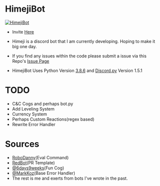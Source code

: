 # HimejiBot
<a href="https://github.com/Yat-o/HimejiBot"><img src="https://cdn.myanimelist.net/r/250x350/images/clubs/8/163534.jpg?s=9ec45fdd4232591c01f3c4009caf55e9" alt="HimejiBot"></a>

- Invite [Here](https://discordapp.com/oauth2/authorize?&client_id=784474257832804372&scope=bot&permissions=8)

- Himeji is a discord bot that I am currently developing. Hoping to make it big one day.

- If you find any issues within the code please submit a issue via this Repo's [Issue Page](https://github.com/Yat-o/HimejiBot/issues)

- HimejiBot Uses Python Version [3.8.6](https://www.python.org/downloads/release/python-386/) and [Discord.py](https://discordpy.readthedocs.io/en/latest/#) Version 1.5.1

# TODO
- C&C Cogs and perhaps bot.py
- Add Leveling System
- Currency System
- Perhaps Custom Reactions(regex based)
- Rewrite Error Handler


# Sources
- [RoboDanny](https://github.com/Rapptz/RoboDanny)(Eval Command)
- [RedBot](https://github.com/Cog-Creators/Red-DiscordBot)(PR Template)
- [@6days9weeks](https://www.github.com/6days9weeks/)(Fun Cog)
- [@MarkKoz](https://github.com/MarkKoz)(Base Error Handler)
- The rest is me and exerts from bots I've wrote in the past.
